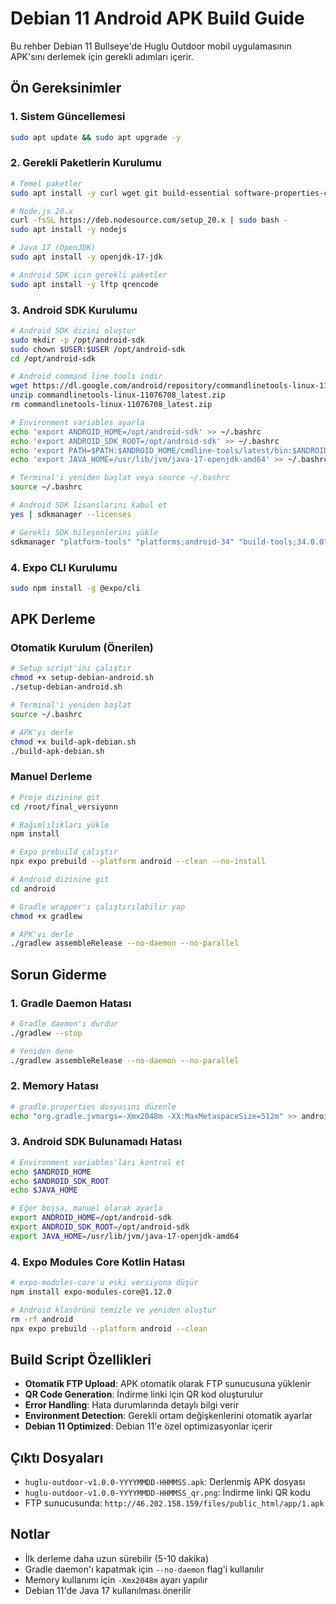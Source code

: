 # Debian 11 Android APK Build Guide

Bu rehber Debian 11 Bullseye'de Huglu Outdoor mobil uygulamasının APK'sını derlemek için gerekli adımları içerir.

## Ön Gereksinimler

### 1. Sistem Güncellemesi
```bash
sudo apt update && sudo apt upgrade -y
```

### 2. Gerekli Paketlerin Kurulumu
```bash
# Temel paketler
sudo apt install -y curl wget git build-essential software-properties-common apt-transport-https ca-certificates gnupg lsb-release

# Node.js 20.x
curl -fsSL https://deb.nodesource.com/setup_20.x | sudo bash -
sudo apt install -y nodejs

# Java 17 (OpenJDK)
sudo apt install -y openjdk-17-jdk

# Android SDK için gerekli paketler
sudo apt install -y lftp qrencode
```

### 3. Android SDK Kurulumu
```bash
# Android SDK dizini oluştur
sudo mkdir -p /opt/android-sdk
sudo chown $USER:$USER /opt/android-sdk
cd /opt/android-sdk

# Android command line tools indir
wget https://dl.google.com/android/repository/commandlinetools-linux-11076708_latest.zip
unzip commandlinetools-linux-11076708_latest.zip
rm commandlinetools-linux-11076708_latest.zip

# Environment variables ayarla
echo 'export ANDROID_HOME=/opt/android-sdk' >> ~/.bashrc
echo 'export ANDROID_SDK_ROOT=/opt/android-sdk' >> ~/.bashrc
echo 'export PATH=$PATH:$ANDROID_HOME/cmdline-tools/latest/bin:$ANDROID_HOME/platform-tools' >> ~/.bashrc
echo 'export JAVA_HOME=/usr/lib/jvm/java-17-openjdk-amd64' >> ~/.bashrc

# Terminal'i yeniden başlat veya source ~/.bashrc
source ~/.bashrc

# Android SDK lisanslarını kabul et
yes | sdkmanager --licenses

# Gerekli SDK bileşenlerini yükle
sdkmanager "platform-tools" "platforms;android-34" "build-tools;34.0.0" "ndk;26.1.10909125"
```

### 4. Expo CLI Kurulumu
```bash
sudo npm install -g @expo/cli
```

## APK Derleme

### Otomatik Kurulum (Önerilen)
```bash
# Setup script'ini çalıştır
chmod +x setup-debian-android.sh
./setup-debian-android.sh

# Terminal'i yeniden başlat
source ~/.bashrc

# APK'yı derle
chmod +x build-apk-debian.sh
./build-apk-debian.sh
```

### Manuel Derleme
```bash
# Proje dizinine git
cd /root/final_versiyonn

# Bağımlılıkları yükle
npm install

# Expo prebuild çalıştır
npx expo prebuild --platform android --clean --no-install

# Android dizinine git
cd android

# Gradle wrapper'ı çalıştırılabilir yap
chmod +x gradlew

# APK'yı derle
./gradlew assembleRelease --no-daemon --no-parallel
```

## Sorun Giderme

### 1. Gradle Daemon Hatası
```bash
# Gradle daemon'ı durdur
./gradlew --stop

# Yeniden dene
./gradlew assembleRelease --no-daemon --no-parallel
```

### 2. Memory Hatası
```bash
# gradle.properties dosyasını düzenle
echo "org.gradle.jvmargs=-Xmx2048m -XX:MaxMetaspaceSize=512m" >> android/gradle.properties
```

### 3. Android SDK Bulunamadı Hatası
```bash
# Environment variables'ları kontrol et
echo $ANDROID_HOME
echo $ANDROID_SDK_ROOT
echo $JAVA_HOME

# Eğer boşsa, manuel olarak ayarla
export ANDROID_HOME=/opt/android-sdk
export ANDROID_SDK_ROOT=/opt/android-sdk
export JAVA_HOME=/usr/lib/jvm/java-17-openjdk-amd64
```

### 4. Expo Modules Core Kotlin Hatası
```bash
# expo-modules-core'u eski versiyona düşür
npm install expo-modules-core@1.12.0

# Android klasörünü temizle ve yeniden oluştur
rm -rf android
npx expo prebuild --platform android --clean
```

## Build Script Özellikleri

- **Otomatik FTP Upload**: APK otomatik olarak FTP sunucusuna yüklenir
- **QR Code Generation**: İndirme linki için QR kod oluşturulur
- **Error Handling**: Hata durumlarında detaylı bilgi verir
- **Environment Detection**: Gerekli ortam değişkenlerini otomatik ayarlar
- **Debian 11 Optimized**: Debian 11'e özel optimizasyonlar içerir

## Çıktı Dosyaları

- `huglu-outdoor-v1.0.0-YYYYMMDD-HHMMSS.apk`: Derlenmiş APK dosyası
- `huglu-outdoor-v1.0.0-YYYYMMDD-HHMMSS_qr.png`: İndirme linki QR kodu
- FTP sunucusunda: `http://46.202.158.159/files/public_html/app/1.apk`

## Notlar

- İlk derleme daha uzun sürebilir (5-10 dakika)
- Gradle daemon'ı kapatmak için `--no-daemon` flag'i kullanılır
- Memory kullanımı için `-Xmx2048m` ayarı yapılır
- Debian 11'de Java 17 kullanılması önerilir
